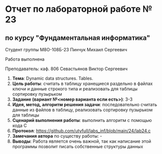 # Отчет по лабораторной работе № 23
## по курсу "Фундаментальная информатика"

Студент группы М8О-108Б-23 Пинчук Михаил Сергеевич

Работа выполнена 

Преподаватель: каф. 806 Севастьянов Виктор Сергеевич

1. **Тема**: Dynamic data structures. Tables.
2. **Цель работы**: считать в таблицу хранещиеся раздельно в файлах ключи и данные строкого типа и реализовать для таблицы сортировку пузырьком
3. **Задание (вариант №<номер варианта если есть>)**: 3-3
4. **Идея, метод, алгоритм решения задачи**: последовательно считать данные из файлов в таблицу, реализовать сортировку пузырьком для таблицы
5. **Сценарий выполнения работы**: выполнить алгоритм с помощью кода С
6. **Протокол**: https://github.com/utyfull/labs_inf/blob/main/24/lab24.c
7. **Замечания автора** по существу работы: -
8. **Выводы**: Работа является очень важной, так как написание этой программы позволит писать собственные структуры данных
